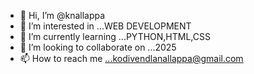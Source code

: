 - 👋 Hi, I’m @knallappa
- 👀 I’m interested in ...WEB DEVELOPMENT
- 🌱 I’m currently learning ...PYTHON,HTML,CSS
- 💞️ I’m looking to collaborate on ...2025
- 📫 How to reach me ...kodivendlanallappa@gmail.com

<!---
knallappa/knallappa is a ✨ special ✨ repository because its `README.md` (this file) appears on your GitHub profile.
You can click the Preview link to take a look at your changes.
--->
